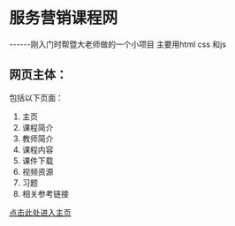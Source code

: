 # 服务营销课程网

------刚入门时帮暨大老师做的一个小项目
主要用html css 和js

## 网页主体：
包括以下页面：
1. 主页
2. 课程简介
3. 教师简介
4. 课程内容
5. 课件下载
6. 视频资源
7. 习题
8. 相关参考链接

[点击此处进入主页](https://htmlpreview.github.io/?https://raw.githubusercontent.com/M-XUANN/Service/master/index.html)
